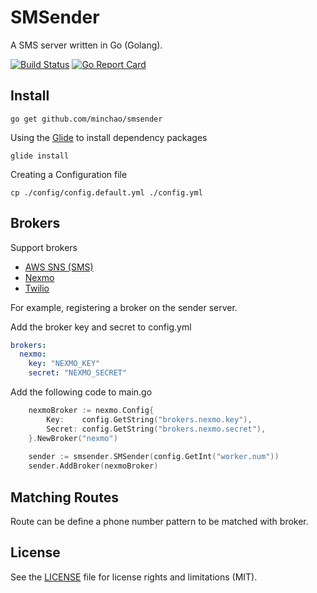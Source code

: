 # SMSender

A SMS server written in Go (Golang).

[![Build Status](https://travis-ci.org/minchao/smsender.svg?branch=master)](https://travis-ci.org/minchao/smsender)
[![Go Report Card](https://goreportcard.com/badge/github.com/minchao/smsender)](https://goreportcard.com/report/github.com/minchao/smsender)

## Install

```
go get github.com/minchao/smsender
```

Using the [Glide](https://glide.sh/) to install dependency packages

```
glide install
```

Creating a Configuration file
 
```
cp ./config/config.default.yml ./config.yml
```

## Brokers

Support brokers

* [AWS SNS (SMS)](https://aws.amazon.com/sns/)
* [Nexmo](https://www.nexmo.com/)
* [Twilio](https://www.twilio.com/)

For example, registering a broker on the sender server.

Add the broker key and secret to config.yml

```yaml
brokers:
  nexmo:
    key: "NEXMO_KEY"
    secret: "NEXMO_SECRET"
```

Add the following code to main.go

```go
	nexmoBroker := nexmo.Config{
		Key:    config.GetString("brokers.nexmo.key"),
		Secret: config.GetString("brokers.nexmo.secret"),
	}.NewBroker("nexmo")
	
	sender := smsender.SMSender(config.GetInt("worker.num"))
	sender.AddBroker(nexmoBroker)
```

## Matching Routes

Route can be define a phone number pattern to be matched with broker.

## License

See the [LICENSE](LICENSE.md) file for license rights and limitations (MIT).